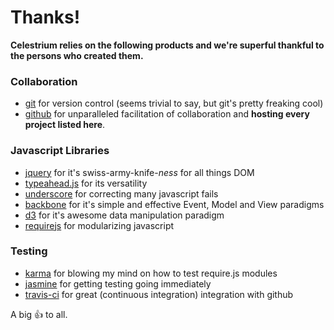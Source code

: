 Thanks!
=======

**Celestrium relies on the following products and we're superful thankful to the persons who created them.**

### Collaboration
- [git](https://github.com/git/git) for version control (seems trivial to say, but git's pretty freaking cool)
- [github](https://github.com/) for unparalleled facilitation of collaboration and **hosting every project listed here**.

### Javascript Libraries
- [jquery](https://github.com/jquery/jquery) for it's swiss-army-knife-*ness* for all things DOM
- [typeahead.js](https://github.com/twitter/typeahead.js) for its versatility
- [underscore](https://github.com/jashkenas/underscore) for correcting many javascript fails
- [backbone](https://github.com/jashkenas/backbone) for it's simple and effective Event, Model and View paradigms
- [d3](https://github.com/mbostock/d3) for it's awesome data manipulation paradigm
- [requirejs](https://github.com/jrburke/requirejs) for modularizing javascript

### Testing
- [karma](https://github.com/karma-runner/karma) for blowing my mind on how to test require.js modules
- [jasmine](https://github.com/pivotal/jasmine) for getting testing going immediately
- [travis-ci](https://github.com/travis-ci/travis-ci) for great (continuous integration) integration with github

A big :+1: to all.
